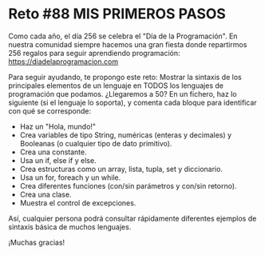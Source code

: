 # Reto #88 MIS PRIMEROS PASOS

Como cada año, el día 256 se celebra el "Día de la Programación".
En nuestra comunidad siempre hacemos una gran fiesta donde repartirmos 256 regalos para seguir aprendiendo programación: <https://diadelaprogramacion.com>

Para seguir ayudando, te propongo este reto:
Mostrar la sintaxis de los principales elementos de un lenguaje en TODOS los lenguajes de programación que podamos. ¿Llegaremos a 50? En un fichero, haz lo siguiente (si el lenguaje lo soporta), y comenta cada bloque para identificar con qué se corresponde:

- Haz un "Hola, mundo!"
- Crea variables de tipo String, numéricas (enteras y decimales) y Booleanas (o cualquier tipo de dato primitivo).
- Crea una constante.
- Usa un if, else if y else.
- Crea estructuras como un array, lista, tupla, set y diccionario.
- Usa un for, foreach y un while.
- Crea diferentes funciones (con/sin parámetros y con/sin retorno).
- Crea una clase.
- Muestra el control de excepciones.

Así, cualquier persona podrá consultar rápidamente diferentes ejemplos de sintaxis básica de muchos lenguajes.

¡Muchas gracias!
